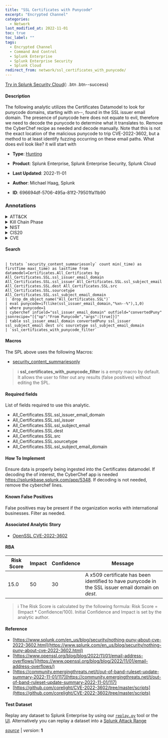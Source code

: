 ```yaml
---
title: "SSL Certificates with Punycode"
excerpt: "Encrypted Channel"
categories:
  - Network
last_modified_at: 2022-11-01
toc: true
toc_label: ""
tags:
  - Encrypted Channel
  - Command And Control
  - Splunk Enterprise
  - Splunk Enterprise Security
  - Splunk Cloud
redirect_from: network/ssl_certificates_with_punycode/
---
```




[Try in Splunk Security Cloud](https://www.splunk.com/en_us/cyber-security.html){: .btn .btn--success}

#### Description

The following analytic utilizes the Certificates Datamodel to look for punycode domains, starting with xn--, found in the SSL issuer email domain. The presence of punycode here does not equate to evil, therefore we need to decode the punycode to determine what it translates to. Remove the CyberChef recipe as needed and decode manually. Note that this is not the exact location of the malicious punycode to trip CVE-2022-3602, but a method to at least identify fuzzing occurring on these email paths. What does evil look like? it will start with

- **Type**: [Hunting](https://github.com/splunk/security_content/wiki/Detection-Analytic-Types)
- **Product**: Splunk Enterprise, Splunk Enterprise Security, Splunk Cloud

- **Last Updated**: 2022-11-01
- **Author**: Michael Haag, Splunk
- **ID**: 696694df-5706-495a-81f2-79501fa11b90

### Annotations
<details>
  <summary>ATT&CK</summary>

<div markdown="1">

#### [ATT&CK](https://attack.mitre.org/)

| ID          | Technique   | Tactic         |
| ----------- | ----------- |--------------- |
| [T1573](https://attack.mitre.org/techniques/T1573/) | Encrypted Channel | Command And Control |

</div>
</details>


<details>
  <summary>Kill Chain Phase</summary>

<div markdown="1">

* Command and Control


</div>
</details>


<details>
  <summary>NIST</summary>

<div markdown="1">

* DE.AE



</div>
</details>

<details>
  <summary>CIS20</summary>

<div markdown="1">

* CIS 13



</div>
</details>

<details>
  <summary>CVE</summary>

<div markdown="1">


</div>
</details>


#### Search

```

| tstats `security_content_summariesonly` count min(_time) as firstTime max(_time) as lastTime from datamodel=Certificates.All_Certificates by All_Certificates.SSL.ssl_issuer_email_domain All_Certificates.SSL.ssl_issuer All_Certificates.SSL.ssl_subject_email All_Certificates.SSL.dest All_Certificates.SSL.src All_Certificates.SSL.sourcetype All_Certificates.SSL.ssl_subject_email_domain 
| `drop_dm_object_name("All_Certificates.SSL")` 
| eval punycode=if(like(ssl_issuer_email_domain,"%xn--%"),1,0) 
| where punycode=1 
| cyberchef infield="ssl_issuer_email_domain" outfield="convertedPuny" jsonrecipe="[{"op":"From Punycode","args":[true]}]" 
| table ssl_issuer_email_domain convertedPuny ssl_issuer ssl_subject_email dest src sourcetype ssl_subject_email_domain 
| `ssl_certificates_with_punycode_filter`
```

#### Macros
The SPL above uses the following Macros:
* [security_content_summariesonly](https://github.com/splunk/security_content/blob/develop/macros/security_content_summariesonly.yml)

> :information_source:
> **ssl_certificates_with_punycode_filter** is a empty macro by default. It allows the user to filter out any results (false positives) without editing the SPL.



#### Required fields
List of fields required to use this analytic.
* All_Certificates.SSL.ssl_issuer_email_domain
* All_Certificates.SSL.ssl_issuer
* All_Certificates.SSL.ssl_subject_email
* All_Certificates.SSL.dest
* All_Certificates.SSL.src
* All_Certificates.SSL.sourcetype
* All_Certificates.SSL.ssl_subject_email_domain



#### How To Implement
Ensure data is properly being ingested into the Certificates datamodel. If decoding the of interest, the CyberChef app is needed https://splunkbase.splunk.com/app/5348. If decoding is not needed, remove the cyberchef lines.
#### Known False Positives
False positives may be present if the organization works with international businesses. Filter as needed.

#### Associated Analytic Story
* [OpenSSL CVE-2022-3602](/stories/openssl_cve-2022-3602)




#### RBA

| Risk Score  | Impact      | Confidence   | Message      |
| ----------- | ----------- |--------------|--------------|
| 15.0 | 50 | 30 | A x509 certificate has been identified to have punycode in the SSL issuer email domain on $dest$. |


> :information_source:
> The Risk Score is calculated by the following formula: Risk Score = (Impact * Confidence/100). Initial Confidence and Impact is set by the analytic author.


#### Reference

* [https://www.splunk.com/en_us/blog/security/nothing-puny-about-cve-2022-3602.html](https://www.splunk.com/en_us/blog/security/nothing-puny-about-cve-2022-3602.html)
* [https://www.openssl.org/blog/blog/2022/11/01/email-address-overflows/](https://www.openssl.org/blog/blog/2022/11/01/email-address-overflows/)
* [https://community.emergingthreats.net/t/out-of-band-ruleset-update-summary-2022-11-01/117](https://community.emergingthreats.net/t/out-of-band-ruleset-update-summary-2022-11-01/117)
* [https://github.com/corelight/CVE-2022-3602/tree/master/scripts](https://github.com/corelight/CVE-2022-3602/tree/master/scripts)



#### Test Dataset
Replay any dataset to Splunk Enterprise by using our [`replay.py`](https://github.com/splunk/attack_data#using-replaypy) tool or the [UI](https://github.com/splunk/attack_data#using-ui).
Alternatively you can replay a dataset into a [Splunk Attack Range](https://github.com/splunk/attack_range#replay-dumps-into-attack-range-splunk-server)




[*source*](https://github.com/splunk/security_content/tree/develop/detections/network/ssl_certificates_with_punycode.yml) \| *version*: **1**